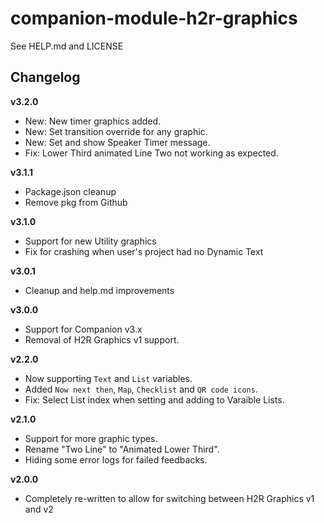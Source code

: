 # companion-module-h2r-graphics

See HELP.md and LICENSE

## Changelog

**v3.2.0**

- New: New timer graphics added.
- New: Set transition override for any graphic.
- New: Set and show Speaker Timer message.
- Fix: Lower Third animated Line Two not working as expected.

**v3.1.1**

- Package.json cleanup
- Remove pkg from Github

**v3.1.0**

- Support for new Utility graphics
- Fix for crashing when user's project had no Dynamic Text

**v3.0.1**

- Cleanup and help.md improvements

**v3.0.0**

- Support for Companion v3.x
- Removal of H2R Graphics v1 support.

**v2.2.0**

- Now supporting `Text` and `List` variables.
- Added `Now next then`, `Map`, `Checklist` and `QR code icons`.
- Fix: Select List index when setting and adding to Varaible Lists.

**v2.1.0**

- Support for more graphic types.
- Rename "Two Line" to "Animated Lower Third".
- Hiding some error logs for failed feedbacks.

**v2.0.0**

- Completely re-written to allow for switching between H2R Graphics v1 and v2
